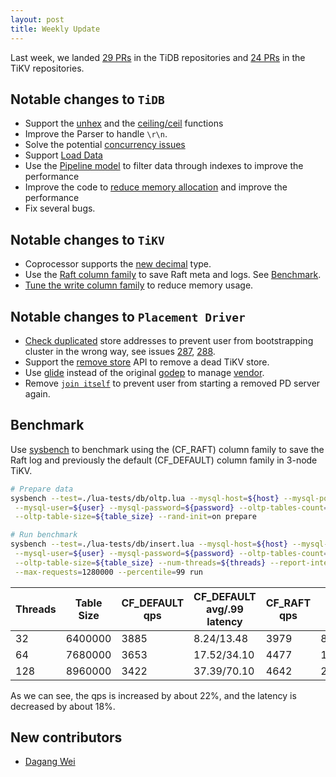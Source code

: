 ```yaml
---
layout: post
title: Weekly Update
---
```


Last week, we landed [29 PRs](https://github.com/pingcap/tidb/pulls?utf8=%E2%9C%93&q=is%3Apr%20is%3Amerged%20merged%3A2016-08-29..2016-09-04%20) in the TiDB repositories and [24 PRs](https://github.com/search?utf8=%E2%9C%93&q=repo%3Apingcap%2Ftikv+repo%3Apingcap%2Fpd+is%3Apr+is%3Amerged+merged%3A2016-08-29..2016-09-04&type=Issues&ref=searchresults) in the TiKV repositories.

## Notable changes to `TiDB`

+ Support the [unhex](https://github.com/pingcap/tidb/pull/1675) and the [ceiling/ceil](https://github.com/pingcap/tidb/pull/1666) functions
+ Improve the Parser to handle `\r\n`.
+ Solve the potential [concurrency issues](https://github.com/pingcap/tidb/pull/1669)
+ Support [Load Data](https://github.com/pingcap/tidb/pull/1634)
+ Use the [Pipeline model](https://github.com/pingcap/tidb/pull/1622) to filter data through indexes to improve the performance
+ Improve the code to [reduce memory allocation](https://github.com/pingcap/tidb/pull/1663) and improve the performance
+ Fix several bugs.

## Notable changes to `TiKV`

+ Coprocessor supports the [new decimal](https://github.com/pingcap/tikv/pull/977) type.
+ Use the [Raft column family](https://github.com/pingcap/tikv/pull/990) to save Raft meta and logs. See [Benchmark](#Benchmark). 
+ [Tune the write column family](https://github.com/pingcap/tikv/pull/998) to reduce memory usage.

## Notable changes to `Placement Driver`

+ [Check duplicated](https://github.com/pingcap/pd/pull/297) store addresses to prevent user from bootstrapping cluster in the wrong way, see issues [287](https://github.com/pingcap/pd/issues/287), [288](https://github.com/pingcap/pd/issues/288).
+ Support the [remove store](https://github.com/pingcap/pd/pull/298) API to remove a dead TiKV store. 
+ Use [glide](https://github.com/Masterminds/glide) instead of the original [godep](https://github.com/tools/godep) to manage [vendor](https://github.com/pingcap/pd/pull/299).
+ Remove [`join itself`](https://github.com/pingcap/pd/pull/307) to prevent user from starting a removed PD server again.

## Benchmark

Use [sysbench](https://github.com/pingcap/tidb-bench/tree/master/sysbench) to benchmark using the (CF\_RAFT) column family to save the Raft log and previously the default (CF\_DEFAULT) column family in 3-node TiKV.

```bash
# Prepare data
sysbench --test=./lua-tests/db/oltp.lua --mysql-host=${host} --mysql-port=${port} \
 --mysql-user=${user} --mysql-password=${password} --oltp-tables-count=1 \
 --oltp-table-size=${table_size} --rand-init=on prepare

# Run benchmark
sysbench --test=./lua-tests/db/insert.lua --mysql-host=${host} --mysql-port=${port} \
 --mysql-user=${user} --mysql-password=${password} --oltp-tables-count=1 \
 --oltp-table-size=${table_size} --num-threads=${threads} --report-interval=60 \
 --max-requests=1280000 --percentile=99 run
```

|Threads|Table Size|CF_DEFAULT qps|CF_DEFAULT avg/.99 latency|CF_RAFT qps|CF_RAFT avg/.99 latency|
|---|---|---|---|---|---|
|32|6400000|3885|8.24/13.48|3979|8.04/13.70|
|64|7680000|3653|17.52/34.10|4477|14.29/24.49|
128|8960000|3422|37.39/70.10|4642|27.57/57.45|

As we can see, the qps is increased by about 22%, and the latency is decreased by about 18%.

## New contributors

+ [Dagang Wei](https://github.com/weidagang)
